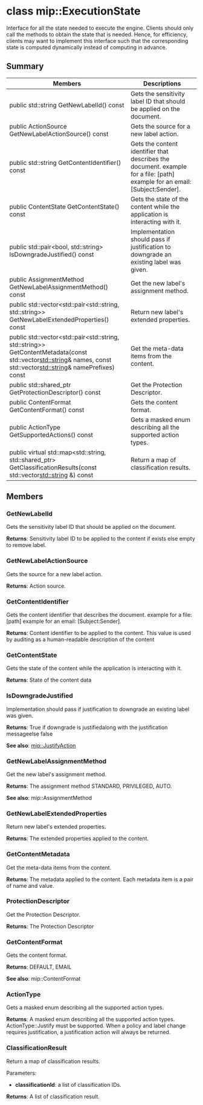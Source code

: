 # class mip::ExecutionState 
Interface for all the state needed to execute the engine.
Clients should only call the methods to obtain the state that is needed. Hence, for efficiency, clients may want to implement this interface such that the corresponding state is computed dynamically instead of computing in advance.
  
## Summary
 Members                        | Descriptions                                
--------------------------------|---------------------------------------------
 public std::string GetNewLabelId() const  |  Gets the sensitivity label ID that should be applied on the document.
 public ActionSource GetNewLabelActionSource() const  |  Gets the source for a new label action.
 public std::string GetContentIdentifier() const  |  Gets the content identifier that describes the document. example for a file: [path] example for an email: [Subject:Sender].
 public ContentState GetContentState() const  |  Gets the state of the content while the application is interacting with it.
public std::pair<bool, std::string> IsDowngradeJustified() const  |  Implementation should pass if justification to downgrade an existing label was given.
 public AssignmentMethod GetNewLabelAssignmentMethod() const  |  Get the new label's assignment method.
public std::vector<std::pair<std::string, std::string>> GetNewLabelExtendedProperties() const  |  Return new label's extended properties.
public std::vector<std::pair<std::string, std::string>> GetContentMetadata(const std::vector<std::string>& names, const std::vector<std::string>& namePrefixes) const  |  Get the meta-data items from the content.
public std::shared_ptr<ProtectionDescriptor> GetProtectionDescriptor() const  |  Get the Protection Descriptor.
 public ContentFormat GetContentFormat() const  |  Gets the content format.
 public ActionType GetSupportedActions() const  |  Gets a masked enum describing all the supported action types.
public virtual std::map<std::string, std::shared_ptr<ClassificationResult>> GetClassificationResults(const std::vector<std::string> &) const  |  Return a map of classification results.
  
## Members
  
### GetNewLabelId
Gets the sensitivity label ID that should be applied on the document.

  
**Returns**: Sensitivity label ID to be applied to the content if exists else empty to remove label.
  
### GetNewLabelActionSource
Gets the source for a new label action.

  
**Returns**: Action source.
  
### GetContentIdentifier
Gets the content identifier that describes the document. example for a file: [path] example for an email: [Subject:Sender].

  
**Returns**: Content identifier to be applied to the content.
This value is used by auditing as a human-readable description of the content
  
### GetContentState
Gets the state of the content while the application is interacting with it.

  
**Returns**: State of the content data
  
### IsDowngradeJustified
Implementation should pass if justification to downgrade an existing label was given.

  
**Returns**: True if downgrade is justifiedalong with the justification messageelse false 
  
**See also**: [mip::JustifyAction](class_mip_justifyaction.md)
  
### GetNewLabelAssignmentMethod
Get the new label's assignment method.

  
**Returns**: The assignment method STANDARD, PRIVILEGED, AUTO. 
  
**See also**: mip::AssignmentMethod
  
### GetNewLabelExtendedProperties
Return new label's extended properties.

  
**Returns**: The extended properties applied to the content.
  
### GetContentMetadata
Get the meta-data items from the content.

  
**Returns**: The metadata applied to the content. 
Each metadata item is a pair of name and value.
  
### ProtectionDescriptor
Get the Protection Descriptor.

  
**Returns**: The Protection Descriptor
  
### GetContentFormat
Gets the content format.

  
**Returns**: DEFAULT, EMAIL 
  
**See also**: mip::ContentFormat
  
### ActionType
Gets a masked enum describing all the supported action types.

  
**Returns**: A masked enum describing all the supported action types.
ActionType::Justify must be supported. When a policy and label change requires justification, a justification action will always be returned.
  
### ClassificationResult
Return a map of classification results.

Parameters:  
* **classificationId**: a list of classification IDs. 



  
**Returns**: A list of classification result.